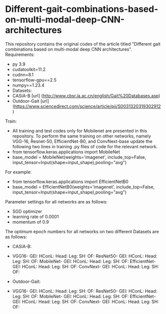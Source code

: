 # Different-gait-combinations-based-on-multi-modal-deep-CNN-architectures
This repository contains the original codes of the article titled "Different gait combinations based on multi-modal deep CNN architectures".
Requirements:
- py 3.9
- cudatoolkit=11.2
- cudnn=8.1
- tensorflow-gpu==2.5
- numpy==1.23.4
- Datasets:
- CASIA-B [url] (http://www.cbsr.ia.ac.cn/english/Gait%20Databases.asp)
- Outdoor-Gait [url] (https://www.sciencedirect.com/science/article/pii/S0031320319302912)

Train:
- All training and test codes only for Mobilenet are presented in this repository. To perform the same training on other networks, namely VGG-16, Resnet-50, EfficientNet-B0, and ConvNext-base update the following two lines in training .py files of code for the relevant network.
- from tensorflow.keras.applications import MobileNet
- base_model = MobileNet(weights='imagenet', include_top=False, input_tensor=Input(shape=input_shape),pooling="avg")

For example:
- from tensorflow.keras.applications import EfficientNetB0
- base_model = EfficientNetB0(weights='imagenet', include_top=False, input_tensor=Input(shape=input_shape),pooling="avg")

Parameter settings for all networks are as follows:
- SGD optimizer
- learning rate of 0.0001
- momentum of 0.9
  
The optimum epoch numbers for all networks on two different Datasets are as follows:
- CASIA-B:
-   VGG16- GEI:  	HConL:  	Head: 	 Leg:  	 SH: 	OF:
  ResNet50- GEI:  	HConL:  	Head: 	 Leg:  	 SH: 	OF:
  MobileNet- GEI:  	HConL:  	Head: 	 Leg:  	 SH: 	OF:
  EfficientNet- GEI:  	HConL:  	Head: 	 Leg:  	 SH: 	OF:
  ConvNext- GEI:  	HConL:  	Head: 	 Leg:  	 SH: 	OF:


- Outdoor-Gait:
-   VGG16- GEI:  	HConL:  	Head: 	 Leg:  	 SH: 	OF:
  ResNet50- GEI:  	HConL:  	Head: 	 Leg:  	 SH: 	OF:
  MobileNet- GEI:  	HConL:  	Head: 	 Leg:  	 SH: 	OF:
  EfficientNet- GEI:  	HConL:  	Head: 	 Leg:  	 SH: 	OF:
  ConvNext- GEI:  	HConL:  	Head: 	 Leg:  	 SH: 	OF:


